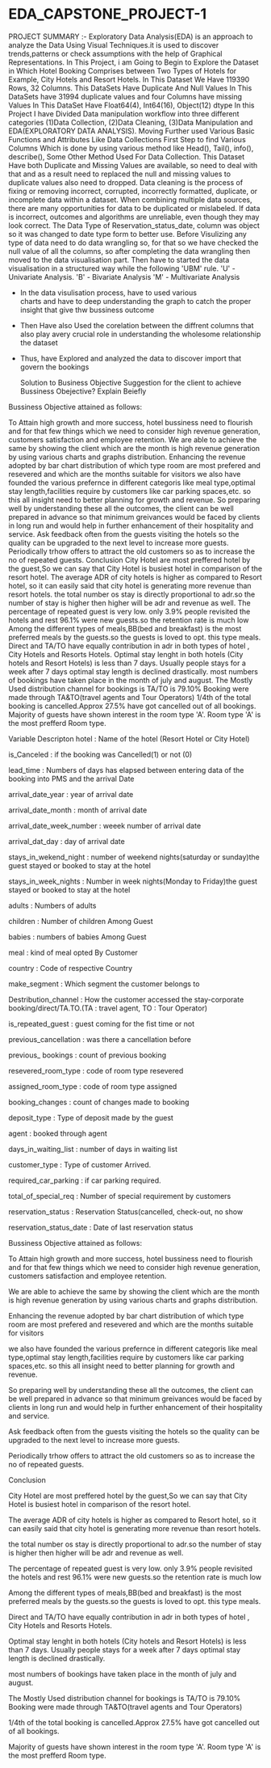 # EDA_CAPSTONE_PROJECT-1
PROJECT SUMMARY :-
Exploratory Data Analysis(EDA) is an approach to analyze the Data Using Visual Techniques.it is used to discover trends,patterns or check assumptions with the help of Graphical Representations.
In This Project, i am Going to Begin to Explore the Dataset in Which Hotel Booking Comprises between Two Types of Hotels for Example, City Hotels and Resort Hotels.
In This Dataset We Have 119390 Rows, 32 Columns.
This DataSets Have Duplicate And Null Values
In This DataSets have 31994 duplicate values and four Columns have missing Values
In This DataSet Have Float64(4), Int64(16), Object(12) dtype
In this Project I have Divided Data manipulation workflow into three different categories (1)Data Collection, (2)Data Cleaning, (3)Data Manipulation and EDA(EXPLORATORY DATA ANALYSIS).
Moving Further used Various Basic Functions and Attributes Like Data Collections First Step to find Various Columns Which is done by using various method like Head(), Tail(), info(), describe(), Some Other Method Used For Data Collection.
This Dataset Have both Duplicate and Missing Values are available, so need to deal with that and as a result need to replaced the null and missing values to duplicate values also need to dropped.
Data cleaning is the process of fixing or removing incorrect, corrupted, incorrectly formatted, duplicate, or incomplete data within a dataset. When combining multiple data sources, there are many opportunities for data to be duplicated or mislabeled. If data is incorrect, outcomes and algorithms are unreliable, even though they may look correct.
The Data Type of Reservation_status_date, column was object so it was changed to date type form to better use.
Before Visulizing any type of data need to do data wrangling so, for that so we have checked the null value of all the columns, so after completing the data wrangling then moved to the data visualisation part.
Then have to started the data visualisation in a structured way while the following 'UBM' rule.
'U' - Univariate Analysis.
'B' - Bivariate Analysis
'M' - Multivariate Analysis
  * In the data visulisation process, have to used various   
    charts and have to deep understanding the graph to catch 
    the proper insight that give thw bussiness outcome
  * Then Have also Used the corelation between the diffrent
    columns that also play avery crucial role in 
    understanding the wholesome relationship the dataset
  * Thus, have Explored and analyzed the data to discover
    import that govern the bookings    
    
    Solution to Business Objective
Suggestion for the client to achieve Bussiness Obejective?
Explain Beiefly

Bussiness Objective attained as follows:

To Attain high growth and more success, hotel bussiness need to flourish and for that few things which we need to consider high revenue generation, customers satisfaction and employee retention.
We are able to achieve the same by showing the client which are the month is high revenue generation by using various charts and graphs distribution.
Enhancing the revenue adopted by bar chart distribution of which type room are most prefered and resevered and which are the months suitable for visitors
we also have founded the various prefernce in different categoris like meal type,optimal stay length,facilities require by customers like car parking spaces,etc. so this all insight need to better planning for growth and revenue.
So preparing well by understanding these all the outcomes, the client can be well prepared in advance so that minimum greivances would be faced by clients in long run and would help in further enhancement of their hospitality and service.
Ask feedback often from the guests visiting the hotels so the quality can be upgraded to the next level to increase more guests.
Periodically trhow offers to attract the old customers so as to increase the no of repeated guests.
Conclusion
City Hotel are most preffered hotel by the guest,So we can say that City Hotel is busiest hotel in comparison of the resort hotel.
The average ADR of city hotels is higher as compared to Resort hotel, so it can easily said that city hotel is generating more revenue than resort hotels.
the total number os stay is directly proportional to adr.so the number of stay is higher then higher will be adr and revenue as well.
The percentage of repeated guest is very low. only 3.9% people revisited the hotels and rest 96.1% were new guests.so the retention rate is much low
Among the different types of meals,BB(bed and breakfast) is the most preferred meals by the guests.so the guests is loved to opt. this type meals.
Direct and TA/TO have equally contribution in adr in both types of hotel , City Hotels and Resorts Hotels.
Optimal stay lenght in both hotels (City hotels and Resort Hotels) is less than 7 days. Usually people stays for a week after 7 days optimal stay length is declined drastically.
most numbers of bookings have taken place in the month of july and august.
The Mostly Used distribution channel for bookings is TA/TO is 79.10% Booking were made through TA&TO(travel agents and Tour Operators)
1/4th of the total booking is cancelled.Approx 27.5% have got cancelled out of all bookings.
Majority of guests have shown interest in the room type 'A'. Room type 'A' is the most prefferd Room type.


Variable Descripton
hotel : Name of the hotel (Resort Hotel or City Hotel)

is_Canceled : if the booking was Cancelled(1) or not (0)

lead_time : Numbers of days has elapsed between entering data of the booking into PMS and the arrival Date

arrival_date_year : year of arrival date

arrival_date_month : month of arrival date

arrival_date_week_number : weeek number of arrival date

arrival_dat_day : day of arrival date

stays_in_wekend_night : number of weekend nights(saturday or sunday)the guest stayed or booked to stay at the hotel

stays_in_week_nights : Number in week nights(Monday to Friday)the guest stayed or booked to stay at the hotel

adults : Numbers of adults

children : Number of children Among Guest

babies : numbers of babies Among Guest

meal : kind of meal opted By Customer

country : Code of respective Country

make_segment : Which segment the customer belongs to

Destribution_channel : How the customer accessed the stay-corporate booking/direct/TA.TO.(TA : travel agent, TO : Tour Operator)

is_repeated_guest : guest coming for the fist time or not

previous_cancellation : was there a cancellation before

previous_ bookings : count of previous booking

resevered_room_type : code of room type resevered

assigned_room_type : code of room type assigned

booking_changes : count of changes made to booking

deposit_type : Type of deposit made by the guest

agent : booked through agent

days_in_waiting_list : number of days in waiting list

customer_type : Type of customer Arrived.

required_car_parking : if car parking required.

total_of_special_req : Number of special requirement by customers

reservation_status : Reservation Status(cancelled, check-out, no show

reservation_status_date : Date of last reservation status

Bussiness Objective attained as follows:

To Attain high growth and more success, hotel bussiness need to flourish and for that few things which we need to consider high revenue generation, customers satisfaction and employee retention.

We are able to achieve the same by showing the client which are the month is high revenue generation by using various charts and graphs distribution.

Enhancing the revenue adopted by bar chart distribution of which type room are most prefered and resevered and which are the months suitable for visitors

we also have founded the various prefernce in different categoris like meal type,optimal stay length,facilities require by customers like car parking spaces,etc. so this all insight need to better planning for growth and revenue.

So preparing well by understanding these all the outcomes, the client can be well prepared in advance so that minimum greivances would be faced by clients in long run and would help in further enhancement of their hospitality and service.

Ask feedback often from the guests visiting the hotels so the quality can be upgraded to the next level to increase more guests.

Periodically trhow offers to attract the old customers so as to increase the no of repeated guests.

Conclusion


City Hotel are most preffered hotel by the guest,So we can say that City Hotel is busiest hotel in comparison of the resort hotel.

The average ADR of city hotels is higher as compared to Resort hotel, so it can easily said that city hotel is generating more revenue than resort hotels.

the total number os stay is directly proportional to adr.so the number of stay is higher then higher will be adr and revenue as well.

The percentage of repeated guest is very low. only 3.9% people revisited the hotels and rest 96.1% were new guests.so the retention rate is much low

Among the different types of meals,BB(bed and breakfast) is the most preferred meals by the guests.so the guests is loved to opt. this type meals.

Direct and TA/TO have equally contribution in adr in both types of hotel , City Hotels and Resorts Hotels.

Optimal stay lenght in both hotels (City hotels and Resort Hotels) is less than 7 days. Usually people stays for a week after 7 days optimal stay length is declined drastically.

most numbers of bookings have taken place in the month of july and august.

The Mostly Used distribution channel for bookings is TA/TO is 79.10% Booking were made through TA&TO(travel agents and Tour Operators)

1/4th of the total booking is cancelled.Approx 27.5% have got cancelled out of all bookings.

Majority of guests have shown interest in the room type 'A'. Room type 'A' is the most prefferd Room type.
